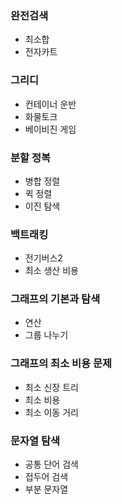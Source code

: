### 완전검색
- 최소합
- 전자카트

### 그리디
- 컨테이너 운반
- 화물토크
- 베이비진 게임

### 분할 정복
- 병합 정렬
- 퀵 정렬
- 이진 탐색

### 백트래킹
- 전기버스2
- 최소 생산 비용

### 그래프의 기본과 탐색
- 연산
- 그룹 나누기

### 그래프의 최소 비용 문제
- 최소 신장 트리
- 최소 비용
- 최소 이동 거리

### 문자열 탐색
- 공통 단어 검색
- 접두어 검색
- 부분 문자열